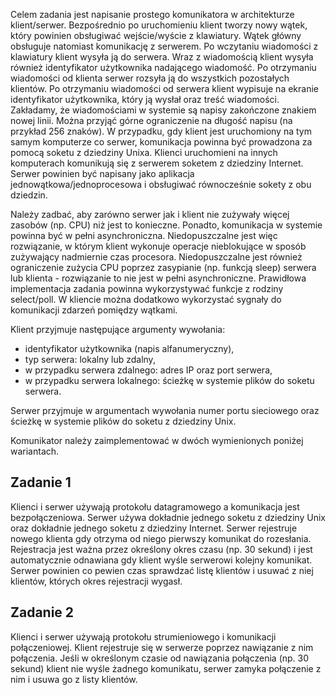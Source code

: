 Celem zadania jest napisanie prostego komunikatora w architekturze klient/serwer. Bezpośrednio po uruchomieniu klient tworzy nowy wątek, który powinien obsługiwać wejście/wyście z klawiatury. Wątek główny obsługuje natomiast komunikację z serwerem. Po wczytaniu wiadomości z klawiatury klient wysyła ją do serwera. Wraz z wiadomością klient wysyła również identyfikator użytkownika nadającego wiadomość. Po otrzymaniu wiadomości od klienta serwer rozsyła ją do wszystkich pozostałych klientów. Po otrzymaniu wiadomości od serwera klient wypisuje na ekranie identyfikator użytkownika, który ją wysłał oraz treść wiadomości. Zakładamy, że wiadomościami w systemie są napisy zakończone znakiem nowej linii. Można przyjąć górne ograniczenie na długość napisu (na przykład 256 znaków). W przypadku, gdy klient jest uruchomiony na tym samym komputerze co serwer, komunikacja powinna być prowadzona za pomocą soketu z dziedziny Unixa. Klienci uruchomieni na innych komputerach komunikują się z serwerem soketem z dziedziny Internet. Serwer powinien być napisany jako aplikacja jednowątkowa/jednoprocesowa i obsługiwać równocześnie sokety z obu dziedzin.

Należy zadbać, aby zarówno serwer jak i klient nie zużywały więcej zasobów (np. CPU) niż jest to konieczne. Ponadto, komunikacja w systemie powinna być w pełni asynchroniczna. Niedopuszczalne jest więc rozwiązanie, w którym klient wykonuje operacje nieblokujące w sposób zużywający nadmiernie czas procesora. Niedopuszczalne jest również ograniczenie zużycia CPU poprzez zasypianie (np. funkcją sleep) serwera lub klienta - rozwiązanie to nie jest w pełni asynchroniczne. Prawidłowa implementacja zadania powinna wykorzystywać funkcje z rodziny select/poll. W kliencie można dodatkowo wykorzystać sygnały do komunikacji zdarzeń pomiędzy wątkami.

Klient przyjmuje następujące argumenty wywołania:

- identyfikator użytkownika (napis alfanumeryczny),
- typ serwera: lokalny lub zdalny,
- w przypadku serwera zdalnego: adres IP oraz port serwera,
- w przypadku serwera lokalnego: ścieżkę w systemie plików do soketu serwera.

Serwer przyjmuje w argumentach wywołania numer portu sieciowego oraz ścieżkę w systemie plików do soketu z dziedziny Unix.

Komunikator należy zaimplementować w dwóch wymienionych poniżej wariantach.

## Zadanie 1

Klienci i serwer używają protokołu datagramowego a komunikacja jest bezpołączeniowa. Serwer używa dokładnie jednego soketu z dziedziny Unix oraz dokładnie jednego soketu z dziedziny Internet. Serwer rejestruje nowego klienta gdy otrzyma od niego pierwszy komunikat do rozesłania. Rejestracja jest ważna przez określony okres czasu (np. 30 sekund) i jest automatycznie odnawiana gdy klient wyśle serwerowi kolejny komunikat. Serwer powinien co pewien czas sprawdzać listę klientów i usuwać z niej klientów, których okres rejestracji wygasł.

## Zadanie 2

Klienci i serwer używają protokołu strumieniowego i komunikacji połączeniowej. Klient rejestruje się w serwerze poprzez nawiązanie z nim połączenia. Jeśli w określonym czasie od nawiązania połączenia (np. 30 sekund) klient nie wyśle żadnego komunikatu, serwer zamyka połączenie z nim i usuwa go z listy klientów.